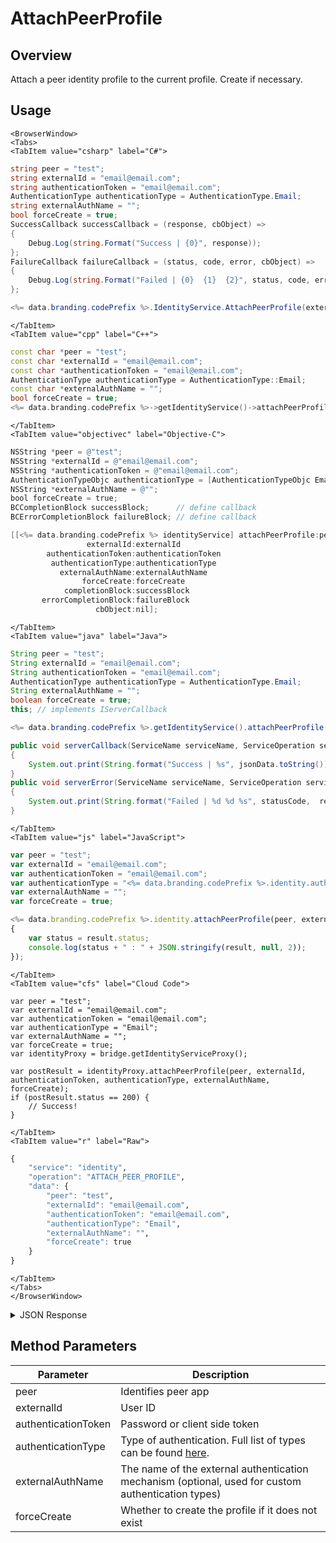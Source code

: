 # AttachPeerProfile
## Overview
Attach a peer identity profile to the current profile. Create if necessary.

<PartialServop service_name="identity" operation_name="ATTACH_PEER_PROFILE" />

## Usage

```mdx-code-block
<BrowserWindow>
<Tabs>
<TabItem value="csharp" label="C#">
```

```csharp
string peer = "test";
string externalId = "email@email.com";
string authenticationToken = "email@email.com";
AuthenticationType authenticationType = AuthenticationType.Email;
string externalAuthName = "";
bool forceCreate = true;
SuccessCallback successCallback = (response, cbObject) =>
{
    Debug.Log(string.Format("Success | {0}", response));
};
FailureCallback failureCallback = (status, code, error, cbObject) =>
{
    Debug.Log(string.Format("Failed | {0}  {1}  {2}", status, code, error));
};

<%= data.branding.codePrefix %>.IdentityService.AttachPeerProfile(externalId, authenticationToken, authenticationType, externalAuthName, peer, forceCreate, successCallback, failureCallback);
```

```mdx-code-block
</TabItem>
<TabItem value="cpp" label="C++">
```

```cpp
const char *peer = "test";
const char *externalId = "email@email.com";
const char *authenticationToken = "email@email.com";
AuthenticationType authenticationType = AuthenticationType::Email;
const char *externalAuthName = "";
bool forceCreate = true;
<%= data.branding.codePrefix %>->getIdentityService()->attachPeerProfile(externalId, authenticationToken, authenticationType, externalAuthName, peer, forceCreate, this);
```

```mdx-code-block
</TabItem>
<TabItem value="objectivec" label="Objective-C">
```

```objectivec
NSString *peer = @"test";
NSString *externalId = @"email@email.com";
NSString *authenticationToken = @"email@email.com";
AuthenticationTypeObjc authenticationType = [AuthenticationTypeObjc Email];
NSString *externalAuthName = @"";
bool forceCreate = true;
BCCompletionBlock successBlock;      // define callback
BCErrorCompletionBlock failureBlock; // define callback

[[<%= data.branding.codePrefix %> identityService] attachPeerProfile:peer
                 externalId:externalId
        authenticationToken:authenticationToken
         authenticationType:authenticationType
           externalAuthName:externalAuthName
                forceCreate:forceCreate
            completionBlock:successBlock
       errorCompletionBlock:failureBlock
                   cbObject:nil];
```

```mdx-code-block
</TabItem>
<TabItem value="java" label="Java">
```

```java
String peer = "test";
String externalId = "email@email.com";
String authenticationToken = "email@email.com";
AuthenticationType authenticationType = AuthenticationType.Email;
String externalAuthName = "";
boolean forceCreate = true;
this; // implements IServerCallback

<%= data.branding.codePrefix %>.getIdentityService().attachPeerProfile(peer, externalId, authenticationToken, authenticationType, externalAuthName, forceCreate, this);

public void serverCallback(ServiceName serviceName, ServiceOperation serviceOperation, JSONObject jsonData)
{
    System.out.print(String.format("Success | %s", jsonData.toString()));
}
public void serverError(ServiceName serviceName, ServiceOperation serviceOperation, int statusCode, int reasonCode, String jsonError)
{
    System.out.print(String.format("Failed | %d %d %s", statusCode,  reasonCode, jsonError.toString()));
}
```

```mdx-code-block
</TabItem>
<TabItem value="js" label="JavaScript">
```

```javascript
var peer = "test";
var externalId = "email@email.com";
var authenticationToken = "email@email.com";
var authenticationType = "<%= data.branding.codePrefix %>.identity.authenticationType.email;
var externalAuthName = "";
var forceCreate = true;

<%= data.branding.codePrefix %>.identity.attachPeerProfile(peer, externalId, authenticationToken, authenticationType, externalAuthName, forceCreate, result =>
{
	var status = result.status;
	console.log(status + " : " + JSON.stringify(result, null, 2));
});
```

```mdx-code-block
</TabItem>
<TabItem value="cfs" label="Cloud Code">
```

```cfscript
var peer = "test";
var externalId = "email@email.com";
var authenticationToken = "email@email.com";
var authenticationType = "Email";
var externalAuthName = "";
var forceCreate = true;
var identityProxy = bridge.getIdentityServiceProxy();

var postResult = identityProxy.attachPeerProfile(peer, externalId, authenticationToken, authenticationType, externalAuthName, forceCreate);
if (postResult.status == 200) {
    // Success!
}
```

```mdx-code-block
</TabItem>
<TabItem value="r" label="Raw">
```

```r
{
	"service": "identity",
	"operation": "ATTACH_PEER_PROFILE",
	"data": {
		"peer": "test",
		"externalId": "email@email.com",
		"authenticationToken": "email@email.com",
		"authenticationType": "Email",
		"externalAuthName": "",
		"forceCreate": true
	}
}
```

```mdx-code-block
</TabItem>
</Tabs>
</BrowserWindow>
```

<details>
<summary>JSON Response</summary>

```json
{
    "status": 200,
    "data": {
        "profileId": "1234-1234-1234-1234",
        "newUser": false
    }
}
```
</details>

## Method Parameters
Parameter | Description
--------- | -----------
peer | Identifies peer app
externalId | User ID
authenticationToken | Password or client side token
authenticationType | Type of authentication. Full list of types can be found [here](/api/appendix/authtypes).
externalAuthName | The name of the external authentication mechanism (optional, used for custom authentication types)
forceCreate | Whether to create the profile if it does not exist


